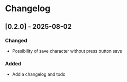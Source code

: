 # Changelog

## [0.2.0] - 2025-08-02

### Changed

- Possibility of save character without press button save

### Added
- Add a changelog and todo
